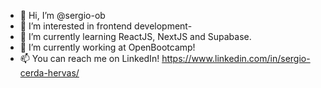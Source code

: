 - 👋 Hi, I’m @sergio-ob
- 👀 I’m interested in frontend development-
- 🌱 I’m currently learning ReactJS, NextJS and Supabase.
- 💞️ I’m currently working at OpenBootcamp!
- 📫 You can reach me on LinkedIn! https://www.linkedin.com/in/sergio-cerda-hervas/

<!---
sergio-ob/sergio-ob is a ✨ special ✨ repository because its `README.md` (this file) appears on your GitHub profile.
You can click the Preview link to take a look at your changes.
--->
